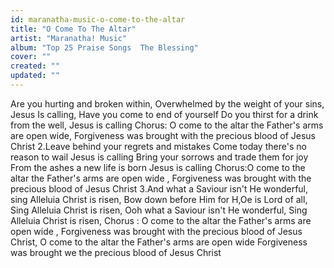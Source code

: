```yaml
---
id: maranatha-music-o-come-to-the-altar
title: "O Come To The Altar"
artist: "Maranatha! Music"
album: "Top 25 Praise Songs  The Blessing"
cover: ""
created: ""
updated: ""
---
```


Are you hurting and broken within,
Overwhelmed by the weight of your sins,
Jesus Is calling,
Have you come to end of yourself
Do you thirst for a drink from the well,
Jesus is calling
Chorus:
O come to the altar the Father's arms are open wide,
Forgiveness was brought with the precious blood of Jesus Christ
2.Leave behind your regrets and mistakes
Come today there's no reason to wail
Jesus is calling
Bring your sorrows and trade them for joy
From the ashes a new life is born
Jesus is calling
Chorus:O come to the altar the Father's arms are open wide ,
Forgiveness was brought with the precious blood of Jesus Christ
3.And what a Saviour isn't He wonderful, sing Alleluia Christ is risen,
Bow down before Him for H,Oe is Lord of all,
Sing Alleluia Christ is risen,
Ooh what a Saviour isn't He wonderful,
Sing Alleluia Christ is risen,
Chorus : O come to the altar the Father's arms are open wide ,
Forgiveness was brought with the precious blood of Jesus Christ,
O come to the altar the Father's arms are open wide Forgiveness was brought we the precious blood of Jesus Christ